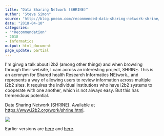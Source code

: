 ```yaml
---
title: "Data Sharing Network (SHRINE)"
author: "Steve Simon"
source: "http://blog.pmean.com/recommended-data-sharing-network-shrine/"
date: "2018-04-10"
categories:
- "*Recommendation"
- 2018
- Informatics
output: html_document
page_update: partial
---
```


I'm ginvg a talk about i2b2 (among other things) and when browsing
through their website, I cam across an interesting project, SHRINE. This
is an acronym for Shared health Research Informatics NEtwork., and
represents a way of allowing users to review information across multiple
i2b2 sites. It requires the individual institutions who have i2b2
systems to cooperate with one another, which is not always easy. But
this has tremendous potential.

<!---More--->

Data Sharing Network (SHRINE). Available at
<https://www.i2b2.org/work/shrine.html>.

![](http://www.pmean.com/new-images/18/recommended-data-sharing-network-shrine01.png)




Earlier versions are [here][sim1] and [here][sim2].
 
[sim1]: http://blog.pmean.com/recommended-data-sharing-network-shrine/
[sim2]: http://new.pmean.com/shrine/
 
